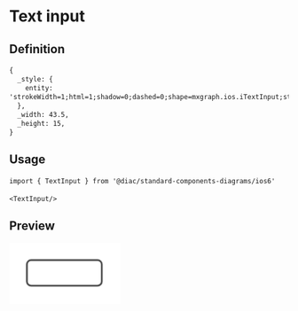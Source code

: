# Text input

## Definition

```
{
  _style: { 
    entity: 'strokeWidth=1;html=1;shadow=0;dashed=0;shape=mxgraph.ios.iTextInput;strokeColor=#444444;buttonText=;fontSize=8;whiteSpace=wrap;align=left;',
  },
  _width: 43.5,
  _height: 15,
}
```

## Usage

```
import { TextInput } from '@diac/standard-components-diagrams/ios6'

<TextInput/>
```

## Preview

<img src="./text-input.png" width="200"/>
